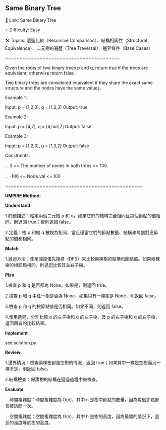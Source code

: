 **Same Binary Tree**
-
🔗 Link: Same Binary Tree

💡 Difficulty: Easy

🛠️ Topics: 遞迴比較（Recursive Comparison）、結構相同性（Structural Equivalence）、二元樹的遍歷（Tree Traversal）、邊界條件（Base Cases）

========================================

Given the roots of two binary trees p and q, return true if the trees are equivalent, otherwise return false.

Two binary trees are considered equivalent if they share the exact same structure and the nodes have the same values.

Example 1:

Input: p = [1,2,3], q = [1,2,3]
Output: true

Example 2:

Input: p = [4,7], q = [4,null,7]
Output: false

Example 3:

Input: p = [1,2,3], q = [1,3,2]
Output: false

Constraints:

．0 <= The number of nodes in both trees <= 100.

．-100 <= Node.val <= 100

================================================

**UMPIRE Method:**

**Understand**

1.問題描述：給定兩個二元樹 p 和 q，如果它們的結構完全相同且每個節點的值相同，則返回 true；否則返回 false。

2.定義：樹 p 和樹 q 被視為相同，當且僅當它們的節點數量、結構和每個對應節點的值都相同。

**Match**

1.遞迴方法：使用深度優先搜尋（DFS）來比較兩棵樹的結構和節點值。如果兩棵樹的根節點相同，則遞迴比較其左右子樹。

**Plan**

1.檢查 p 和 q 是否都為 None，如果是，則返回 true。

2.檢查 p 和 q 中任一樹是否為 None，如果只有一棵樹是 None，則返回 false。

3.檢查 p 和 q 的根節點值是否相同。如果不同，則返回 false。

4.使用遞迴，分別比較 p 的左子樹和 q 的左子樹，及 p 的右子樹和 q 的右子樹，返回兩者的比較結果。

**Implement**

see solution.py

**Review**

1.邊界情況：檢查兩棵樹都是空樹的情況，返回 true；如果其中一棵是空樹而另一棵不是，則返回 false。

2.結構檢查：保證樹的結構在遞迴過程中被檢查。

**Evaluate**

．時間複雜度：時間複雜度為 O(n)，其中 n 是樹中節點的數量，因為每個節點都會被訪問一次。

．空間複雜度：空間複雜度為 O(h)，其中 h 是樹的高度，因為最壞的情況下，遞迴的深度等於樹的高度。


